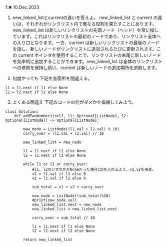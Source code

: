 1:✖ 10.Dec.2023

1. new_linked_listとcurrentの違いを答えよ。
new_linked_list と current の違いは、それぞれがリンクリスト内で異なる役割を果たすことにあります。new_linked_list は新しいリンクリストの先頭ノード（ヘッド）を常に指しています。これはリンクリストの最初のノードであり、リンクリスト全体への入り口となります。一方、current は新しいリンクリストの最後のノードを指し、新しいノードがリンクリストに追加されるたびに更新されます。この current ポインタを使用することで、リンクリストの末尾に新しいノードを効率的に追加することができます。new_linked_list は全体のリンクリストへの参照を保持し続け、current は新しいノードの追加場所を追跡します。

2. 何度やっても
下記を各箇所を間違える。
```
l1 = l1.next if l1 else None
l2 = l2.next if l2 else None
```

3. よくある間違え
下記のコードの何がダメかを指摘してみよう。
```
class Solution:
    def addTwoNumbers(self, l1: Optional[ListNode], l2: Optional[ListNode]) -> Optional[ListNode]:

        new_node = ListNode((l1.val + l2.val) % 10)
        carry_over = (l1.val + l2.val) // 10

        new_linked_list = new_node

        l1 = l1.next if l1 else None
        l2 = l2.next if l2 else None

        while l1 or l2 or carry_over:
            #l1, l2のいずれかがNoneだった場合に0を入れるよう、v1,v2を用意。
            v1 = l1.val if l1 else 0
            v2 = l2.val if l2 else 0

            sub_total = v1 + v2 + carry_over

            new_node = ListNode((sub_total)%10)
            #print(new_node.val)
            new_linked_list.next = new_node
            new_linked_list = new_linked_list.next

            carry_over = sub_total // 10
        
            l1 = l1.next if l1 else None
            l2 = l2.next if l2 else None

        return new_linked_list
```
